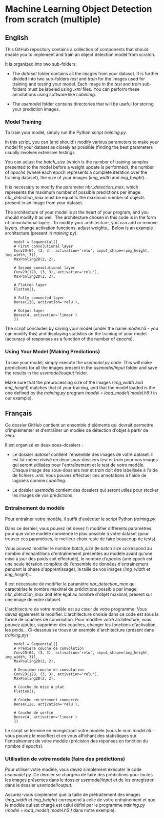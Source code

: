 # Machine Learning Object Detection from scratch (multiple)

## English

This GitHub repository contains a collection of components that should enable you to implement and train an object detection model from scratch.

It is organized into two sub-folders:

- The *dataset* folder contains all the images from your dataset. It is further divided into two sub-folders *test* and *train* for the images used for training and testing your model. Each image in the *test* and *train* sub-folders must be labeled using *.xml* files. You can perform these annotations using software like *LabelImg*.

- The *usemodel* folder contains directories that will be useful for storing your prediction images.

### Model Training

To train your model, simply run the Python script *training.py*.

In this script, you can (and should!) modify various parameters to make your model fit your dataset as closely as possible (finding the best parameters usually involves extensive testing).

You can adjust the *batch_size* (which is the number of training samples presented to the model before a weight update is performed), the number of *epochs* (where each epoch represents a complete iteration over the training dataset), the size of your images (*img_width* and *img_height*)...

It is necessary to modify the parameter *nbr_detection_max*, which represents the maximum number of possible predictions per image: *nbr_detection_max* must be equal to the maximum number of objects present in an image from your dataset.

The architecture of your model is at the heart of your program, and you should modify it as well. The architecture chosen in this code is in the form of convolutional layers. To modify your architecture, you can add or remove layers, change activation functions, adjust weights...
Below is an example architecture (present in *training.py*):

        model = Sequential([ 
        # First convolutional layer
        Conv2D(64, (3, 3), activation='relu', input_shape=(img_height, img_width, 3)),
        MaxPooling2D(2, 2),

        # Second convolutional layer
        Conv2D(128, (3, 3), activation='relu'),
        MaxPooling2D(2, 2),

        # Flatten layer
        Flatten(),

        # Fully connected layer
        Dense(128, activation='relu'),

        # Output layer
        Dense(4, activation='linear')
        ])

The script concludes by saving your model (under the name *model.h5* - you can modify this) and displaying statistics on the training of your model (accuracy of responses as a function of the number of *epochs*).

### Using Your Model (Making Predictions)

To use your model, simply execute the *usemodel.py* code. This will make predictions for all the images present in the *usemodel/input* folder and save the results in the *usemodel/output* folder.

Make sure that the preprocessing size of the images (*img_width* and *img_height*) matches that of your training, and that the model loaded is the one defined by the *training.py* program (*model = load_model('model.h5')* in our example).

## Français

Ce dossier GitHub contient un ensemble d'éléments qui devrait permettre d'implémenter et d'entraîner un modèle de détection d'objet à partir de zéro.

Il est organisé en deux sous-dossiers :

- Le dossier *dataset* contient l'ensemble des images de votre dataset. Il est lui-même divisé en deux sous-dossiers *test* et *train* pour vos images qui seront utilisées pour l'entraînement et le test de votre modèle. Chaque image des sous-dossiers *test* et *train* doit être labellisée à l'aide de fichiers *.xml*. Vous pouvez effectuer ces annotations à l'aide de logiciels comme *LabelImg*.

- Le dossier *usemodel* contient des dossiers qui seront utiles pour stocker les images de vos prédictions.

### Entraînement du modèle

Pour entraîner votre modèle, il suffit d'exécuter le script Python *training.py*.

Dans ce dernier, vous pouvez (et devez !) modifier différents paramètres pour que votre modèle convienne le plus possible à votre dataset (pour trouver ces paramètres, le meilleur choix reste de faire beaucoup de tests). 

Vous pouvez modifier le nombre *batch_size* (le batch size correspond au nombre d'échantillons d'entraînement présentés au modèle avant qu'une mise à jour des poids soit effectuée), le nombre d'*epochs* (une epoch est une seule itération complète de l'ensemble de données d'entraînement pendant la phase d'apprentissage), la taille de vos images (*img_width* et *img_height*)...

Il est nécessaire de modifier le paramètre *nbr_detection_max* qui caractérise le nombre maximal de prédictions possible par image: *nbr_detection_max* doit être égal au nombre  d'objet maximal, présent sur une image de votre dataset.

L'architecture de votre modèle est au cœur de votre programme. Vous devez également la modifier. L'architecture choisie dans ce code est sous la forme de couches de convolution. Pour modifier votre architecture, vous pouvez ajouter, supprimer des couches, changer les fonctions d'activation, les poids...
Ci-dessous se trouve un exemple d'architecture (présent dans *training.py*) :

        model = Sequential([ 
        # Première couche de convolution
        Conv2D(64, (3, 3), activation='relu', input_shape=(img_height, img_width, 3)),
        MaxPooling2D(2, 2),

        # Deuxième couche de convolution
        Conv2D(128, (3, 3), activation='relu'),
        MaxPooling2D(2, 2),

        # Couche de mise à plat
        Flatten(),

        # Couche entièrement connectée
        Dense(128, activation='relu'),

        # Couche de sortie
        Dense(4, activation='linear')
        ])

Le script se termine en enregistrant votre modèle (sous le nom *model.h5* - vous pouvez le modifier) et en vous affichant des statistiques sur l'entraînement de votre modèle (précision des réponses en fonction du nombre d'*epochs*).

### Utilisation de votre modèle (faire des prédictions)

Pour utiliser votre modèle, vous devez simplement exécuter le code *usemodel.py*. Ce dernier se chargera de faire des prédictions pour toutes les images présentes dans le dossier *usemodel/input* et de les enregistrer dans le dossier *usemodel/output*.

Assurez-vous simplement que la taille de prétraitement des images (*img_width* et *img_height*) correspond à celle de votre entraînement et que le modèle qui est chargé est celui défini par le programme *training.py* (*model = load_model('model.h5')* dans notre exemple).
